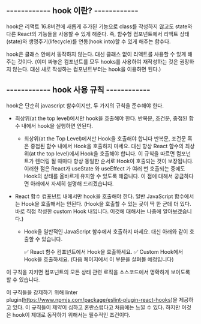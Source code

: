 ## ------------ hook 이란? ------------
hook은 리액트 16.8버전에 새롭게 추가된 기능으로 class를 작성하지 않고도 state와 다른 React의 기능들을 사용할 수 있게 해준다.
즉, 함수형 컴포넌트에서 리액트 상태(state)와 생명주기(lifecycle)를 연동(hook into)할 수 있게 해주는 함수다.

hook은 클래스 안에서 동작하지 않는다.
대신 클래스 없이 리액트를 사용할 수 있게 해주는 것이다.
(이미 짜놓은 컴포넌트를 모두 hooks를 사용하여 재작성하는 것은 권장하지 않는다. 대신 새로 작성하는 컴포넌트부터는 hook을 이용하면 된다.)

## ------------ hook 사용 규칙 ------------
hook은 단순히 javascript 함수이지만, 두 가지의 규칙을 준수해야 한다.
- 최상위(at the top level)에서만 hook을 호출해야 한다.
  반복문, 조건문, 중첩된 함수 내에서 hook을 실행하면 안된다.

  - 최상위(at the Top Level)에서만 Hook을 호출해야 합니다
    반복문, 조건문 혹은 중첩된 함수 내에서 Hook을 호출하지 마세요. 대신 항상 React 함수의 최상위(at the top level)에서 Hook을 호출해야 합니다. 이 규칙을 따르면 컴포넌트가 렌더링 될 때마다 항상 동일한 순서로 Hook이 호출되는 것이 보장됩니다. 이러한 점은 React가 useState 와 useEffect 가 여러 번 호출되는 중에도 Hook의 상태를 올바르게 유지할 수 있도록 해줍니다. 이 점에 대해서 궁금하다면 아래에서 자세히 설명해 드리겠습니다.

- React 함수 컴포넌트 내에서만 hook을 호출해야 한다. 일반 JavaScript 함수에서는 Hook을 호출해서는 안된다.
  (Hook을 호출할 수 있는 곳이 딱 한 군데 더 있다. 바로 직접 작성한 custom Hook 내입니다. 이것에 대해서는 나중에 알아보겠습니다.)

  - Hook을 일반적인 JavaScript 함수에서 호출하지 마세요. 대신 아래와 같이 호출할 수 있습니다.

    ✅ React 함수 컴포넌트에서 Hook을 호출하세요.
    ✅ Custom Hook에서 Hook을 호출하세요. (다음 페이지에서 이 부분을 살펴볼 예정입니다)

이 규칙을 지키면 컴포넌트의 모든 상태 관련 로직을 소스코드에서 명확하게 보이도록 할 수 있습니다.

이 규칙들을 강제하기 위해 linter plugin(https://www.npmjs.com/package/eslint-plugin-react-hooks)을 제공하고 있다.
이 규칙들이 제약이 심하고 혼란스럽다고 처음에는 느낄 수 있다. 하지만 이것은 hook이 제대로 동작하기 위해서는 필수적인 조건이다.

